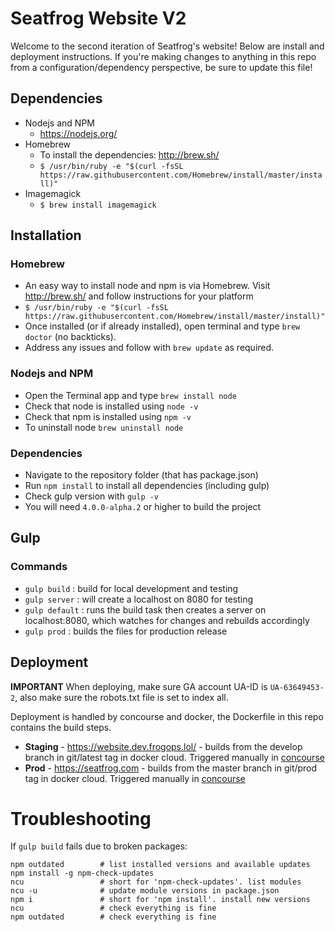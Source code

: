 # Seatfrog Website V2

Welcome to the second iteration of Seatfrog's website! Below are install and deployment instructions.
If you're making changes to anything in this repo from a configuration/dependency perspective, be sure to update this file!

## Dependencies

* Nodejs and NPM
  * https://nodejs.org/
* Homebrew
  * To install the dependencies: http://brew.sh/
  * `$ /usr/bin/ruby -e "$(curl -fsSL https://raw.githubusercontent.com/Homebrew/install/master/install)"`
* Imagemagick
  * `$ brew install imagemagick`

## Installation

### Homebrew
- An easy way to install node and npm is via Homebrew. Visit http://brew.sh/ and follow instructions for your platform
- `$ /usr/bin/ruby -e "$(curl -fsSL https://raw.githubusercontent.com/Homebrew/install/master/install)"`  
- Once installed (or if already installed), open terminal and type `brew doctor` (no backticks).
- Address any issues and follow with `brew update` as required.

### Nodejs and NPM
- Open the Terminal app and type `brew install node`
- Check that node is installed using `node -v`
- Check that npm is installed using `npm -v`
- To uninstall node `brew uninstall node`

### Dependencies
- Navigate to the repository folder (that has package.json)
- Run `npm install` to install all dependencies (including gulp)
- Check gulp version with `gulp -v`
- You will need `4.0.0-alpha.2` or higher to build the project

## Gulp

### Commands
- `gulp build` : build for local development and testing
- `gulp server` : will create a localhost on 8080 for testing
- `gulp default` : runs the build task then creates a server on localhost:8080, which watches for changes and rebuilds accordingly
- `gulp prod` : builds the files for production release

## Deployment
**IMPORTANT** When deploying, make sure GA account UA-ID is `UA-63649453-2`, also make sure the robots.txt file is set to index all.

Deployment is handled by concourse and docker, the Dockerfile in this repo contains the build steps.

- **Staging** - https://website.dev.frogops.lol/ - builds from the develop branch in git/latest tag in docker cloud. Triggered manually in [concourse](https://ci.dev.frogops.lol)
- **Prod** - https://seatfrog.com - builds from the master branch in git/prod tag in docker cloud. Triggered manually in [concourse](https://ci.dev.frogops.lol)

Troubleshooting
========================

If `gulp build` fails due to broken packages:

```
npm outdated        # list installed versions and available updates
npm install -g npm-check-updates
ncu                 # short for 'npm-check-updates'. list modules
ncu -u              # update module versions in package.json
npm i               # short for 'npm install'. install new versions
ncu                 # check everything is fine
npm outdated 	    # check everything is fine
```

